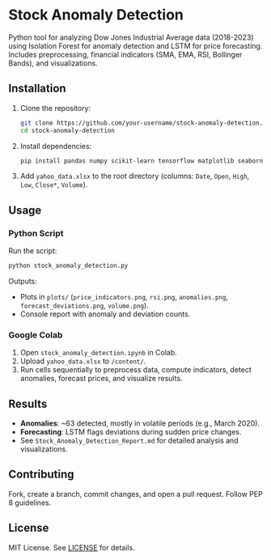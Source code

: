 # Stock Anomaly Detection

Python tool for analyzing Dow Jones Industrial Average data (2018-2023) using Isolation Forest for anomaly detection and LSTM for price forecasting. Includes preprocessing, financial indicators (SMA, EMA, RSI, Bollinger Bands), and visualizations.

## Installation

1. Clone the repository:
   ```bash
   git clone https://github.com/your-username/stock-anomaly-detection.git
   cd stock-anomaly-detection
   ```

2. Install dependencies:
   ```bash
   pip install pandas numpy scikit-learn tensorflow matplotlib seaborn openpyxl
   ```

3. Add `yahoo_data.xlsx` to the root directory (columns: `Date`, `Open`, `High`, `Low`, `Close*`, `Volume`).

## Usage

### Python Script
Run the script:
```bash
python stock_anomaly_detection.py
```
Outputs:
- Plots in `plots/` (`price_indicators.png`, `rsi.png`, `anomalies.png`, `forecast_deviations.png`, `volume.png`).
- Console report with anomaly and deviation counts.

### Google Colab
1. Open `stock_anomaly_detection.ipynb` in Colab.
2. Upload `yahoo_data.xlsx` to `/content/`.
3. Run cells sequentially to preprocess data, compute indicators, detect anomalies, forecast prices, and visualize results.

## Results

- **Anomalies**: ~63 detected, mostly in volatile periods (e.g., March 2020).
- **Forecasting**: LSTM flags deviations during sudden price changes.
- See `Stock_Anomaly_Detection_Report.md` for detailed analysis and visualizations.

## Contributing

Fork, create a branch, commit changes, and open a pull request. Follow PEP 8 guidelines.

## License

MIT License. See [LICENSE](LICENSE) for details.